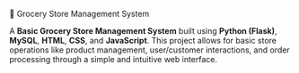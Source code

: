 🛒 Grocery Store Management System

A **Basic Grocery Store Management System** built using **Python (Flask)**, **MySQL**, **HTML**, **CSS**, and **JavaScript**. This project allows for basic store operations like product management, user/customer interactions, and order processing through a simple and intuitive web interface.
